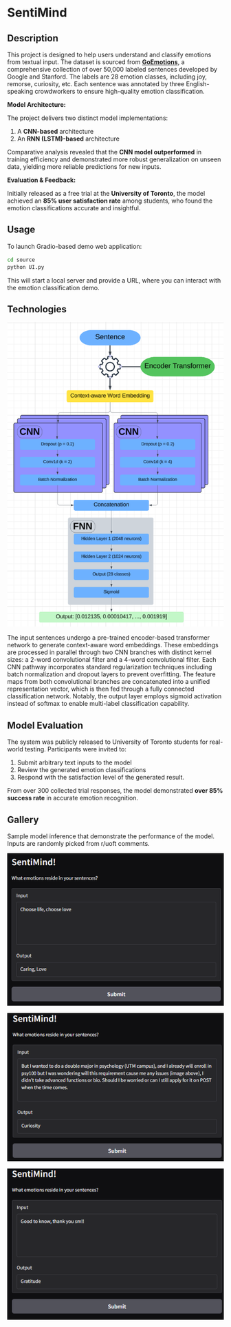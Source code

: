 # SentiMind

## Description
This project is designed to help users understand and classify emotions from textual input.  The dataset is sourced from **[GoEmotions](https://huggingface.co/datasets/google-research-datasets/go_emotions)**, a comprehensive collection of over 50,000 labeled sentences developed by Google and Stanford. The labels are 28 emotion classes, including joy, remorse, curiosity, etc. Each sentence was annotated by three English-speaking crowdworkers to ensure high-quality emotion classification. 

**Model Architecture:**

The project delivers two distinct model implementations:

1. A **CNN-based** architecture
2. An **RNN (LSTM)-based** architecture

Comparative analysis revealed that the **CNN model outperformed** in training efficiency and demonstrated more robust generalization on unseen data, yielding more reliable predictions for new inputs.

**Evaluation & Feedback:**

Initially released as a free trial at the **University of Toronto**, the model achieved an **85% user satisfaction rate** among students, who found the emotion classifications accurate and insightful.



## Usage

To launch Gradio-based demo web application:

```bash
cd source
python UI.py
```

This will start a local server and provide a URL, where you can interact with the emotion classification demo.



## Technologies

![1508 architecture](assets/architecture.png)

The input sentences undergo a pre-trained encoder-based transformer network to generate context-aware word embeddings. These embeddings are processed in parallel through two CNN branches with distinct kernel sizes: a 2-word convolutional filter and a 4-word convolutional filter. Each CNN pathway incorporates standard regularization techniques including batch normalization and dropout layers to prevent overfitting. The feature maps from both convolutional branches are concatenated into a unified representation vector, which is then fed through a fully connected classification network. Notably, the output layer employs sigmoid activation instead of softmax to enable multi-label classification capability.



## Model Evaluation

The system was publicly released to University of Toronto students for real-world testing. Participants were invited to:

1. Submit arbitrary text inputs to the model
2. Review the generated emotion classifications
3. Respond with the satisfaction level of the generated result.

From over 300 collected trial responses, the model demonstrated **over 85% success rate** in accurate emotion recognition.



## Gallery

Sample model inference that demonstrate the performance of the model. Inputs are randomly picked from r/uoft comments.

![2emotions](assets/2emotions.png)

![Curiosity](assets/Curiosity.png)

![Gratitude](assets/Gratitude.png)